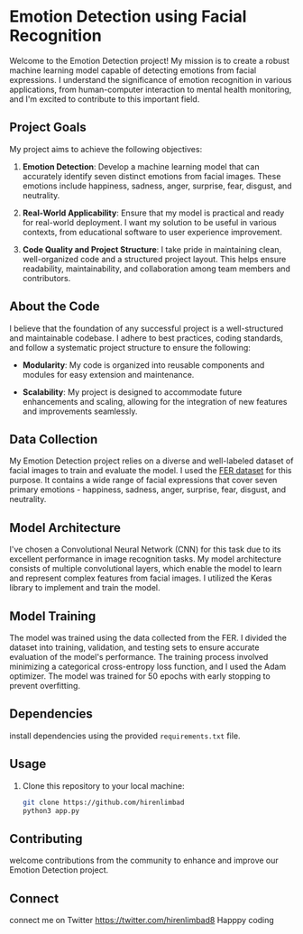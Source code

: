 # Emotion Detection using Facial Recognition

Welcome to the Emotion Detection project! My mission is to create a robust machine learning model capable of detecting emotions from facial expressions. I understand the significance of emotion recognition in various applications, from human-computer interaction to mental health monitoring, and I'm excited to contribute to this important field.

## Project Goals
My project aims to achieve the following objectives:

1. **Emotion Detection**: Develop a machine learning model that can accurately identify seven distinct emotions from facial images. These emotions include happiness, sadness, anger, surprise, fear, disgust, and neutrality.

2. **Real-World Applicability**: Ensure that my model is practical and ready for real-world deployment. I want my solution to be useful in various contexts, from educational software to user experience improvement.

3. **Code Quality and Project Structure**: I take pride in maintaining clean, well-organized code and a structured project layout. This helps ensure readability, maintainability, and collaboration among team members and contributors.

## About the Code
I believe that the foundation of any successful project is a well-structured and maintainable codebase. I adhere to best practices, coding standards, and follow a systematic project structure to ensure the following:

- **Modularity**: My code is organized into reusable components and modules for easy extension and maintenance.

- **Scalability**: My project is designed to accommodate future enhancements and scaling, allowing for the integration of new features and improvements seamlessly.

## Data Collection
My Emotion Detection project relies on a diverse and well-labeled dataset of facial images to train and evaluate the model. I used the [FER dataset](https://www.kaggle.com/datasets/ashishpatel26/facial-expression-recognitionferchallenge) for this purpose. It contains a wide range of facial expressions that cover seven primary emotions - happiness, sadness, anger, surprise, fear, disgust, and neutrality.

## Model Architecture
I've chosen a Convolutional Neural Network (CNN) for this task due to its excellent performance in image recognition tasks. My model architecture consists of multiple convolutional layers, which enable the model to learn and represent complex features from facial images. I utilized the Keras library to implement and train the model.

## Model Training
The model was trained using the data collected from the FER. I divided the dataset into training, validation, and testing sets to ensure accurate evaluation of the model's performance. The training process involved minimizing a categorical cross-entropy loss function, and I used the Adam optimizer. The model was trained for 50 epochs with early stopping to prevent overfitting.

## Dependencies
install dependencies using the provided `requirements.txt` file.

## Usage
1. Clone this repository to your local machine:

   ```bash
   git clone https://github.com/hirenlimbad
   python3 app.py
   ```
## Contributing
welcome contributions from the community to enhance and improve our Emotion Detection project.

## Connect 
connect me on Twitter https://twitter.com/hirenlimbad8
Happpy coding
